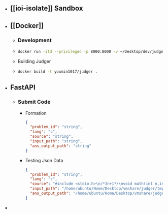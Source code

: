 - ## [[ioi-isolate]] Sandbox
- ## [[Docker]]
	- ### Development
	- ```bash
	  docker run -itd --privileged -p 8000:8000 -v ~/Desktop/dev/judger:/app  --name compiler youmin1017/compilers
	  ```
	- Building Judger
	- ```bash
	  docker build -t youmin1017/judger .
	  ```
- ## FastAPI
	- ### Submit Code
		- Formation
		  ```json
		  {
		    "problem_id": "string",
		    "lang": "c",
		    "source": "string",
		    "input_path": "string",
		    "ans_output_path": "string"
		  }
		  ```
		- Testing Json Data
		  ```json
		  {
		    "problem_id": "string",
		    "lang": "c",
		    "source": "#include <stdio.h>\n/*3n+1*/\nvoid math(int n,int *MAX){\n    int count = 1;\n    while(n-1){\n        if(n&1) n = 3*n+1;\n        else    n /= 2;\n        ++count;\n    }\n    if(count > *MAX) *MAX = count;\n}\nint main(){\n    int a,b,i,MAX=1;\n    while(scanf(\"%d%d\", &a,&b) == 2){\n        printf(\"%d %d \", a,b);\n        if(a > b) a^=b^=a^=b;\n        for(i=a; i <= b; ++i)\n            math(i,&MAX);\n        printf(\"%d\\n\", MAX);\n        MAX=1;\n    }\n    return 0;\n}",
		    "input_path": "/home/ubuntu/Home/Desktop/vmshare/judger/tmp/uva_100_input.txt",
		    "ans_output_path": "/home/ubuntu/Home/Desktop/vmshare/judger/tmp/uva_100_input.txt"
		  }
		  ```
-